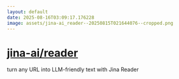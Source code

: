 ```yaml
---
layout: default
date: 2025-08-16T03:09:17.176228
image: assets/jina-ai_reader--20250815T021644076--cropped.png
---
```


# [jina-ai/reader](https://github.com/jina-ai/reader)

turn any URL into LLM-friendly text with Jina Reader

